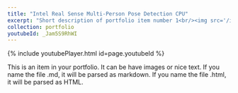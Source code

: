 ```yaml
---
title: "Intel Real Sense Multi-Person Pose Detection CPU"
excerpt: "Short description of portfolio item number 1<br/><img src='/images/pad.png'>"
collection: portfolio
youtubeId: _Jam5S9RhWI
---
```


{% include youtubePlayer.html id=page.youtubeId %}

This is an item in your portfolio. It can be have images or nice text. If you name the file .md, it will be parsed as markdown. If you name the file .html, it will be parsed as HTML. 
